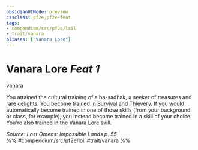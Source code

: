 ```yaml
---
obsidianUIMode: preview
cssclass: pf2e,pf2e-feat
tags:
- compendium/src/pf2e/loil
- trait/vanara
aliases: ["Vanara Lore"]
---
```

# Vanara Lore  *Feat 1*  
[vanara](rules/traits/vanara-loil.md "Vanara Ancestry & Heritage Trait")  


You attained the cultural training of a ba-sadhak, a seeker of treasures and rare delights. You become trained in [Survival](compendium/skills.md#Survival) and [Thievery](compendium/skills.md#Thievery). If you would automatically become trained in one of those skills (from your background or class, for example), you instead become trained in a skill of your choice. You're also trained in the [Vanara Lore](compendium/skills.md#Lore) skill.

*Source: Lost Omens: Impossible Lands p. 55*  
%% #compendium/src/pf2e/loil #trait/vanara %%